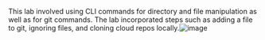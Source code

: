 This lab involved using CLI commands for directory and file manipulation as well as for git commands. The lab incorporated steps such as adding a file to git, ignoring files, and cloning cloud repos locally.![image](https://user-images.githubusercontent.com/82883879/172034004-bba45c4b-4d35-4ce8-9fbc-b59f72502d19.png)
